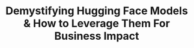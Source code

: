 ---
title: "Demystifying Hugging Face Models & How to Leverage Them For Business Impact"
slug: "demystifying-hugging-face-models"
aliases: /demystifying-llms
draft: false
event_date: "2024-07-30T13:00:00-05:00"
image: "img/resources/webinars/2024-07-30-demystifying-llms/demystifying-hugging-face-models.webp"
name: "Demystifying Hugging Face Models & How to Leverage Them For Business Impact"
description: "Our ML engineers, [Prema Roman](/authors/prema-roman) and [Patrick Deziel](/authors/patrick-deziel), show how you can use Hugging Face, one of the most popular open source LLM platforms, to build applications that deliver value to your organization."
events: ['Webinar']
registration_link: 
call_to_action:
video_link: https://www.youtube.com/embed/NdNh9OIj33Y?si=JjYtJF3TMOfg9504
audio_link: 
categories: ['Video']
presenters: ['Prema Roman', 'Patrick Deziel']
topics: ['LLMs', 'AI/ML', 'Hugging Face']
---